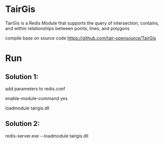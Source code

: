 # TairGis
TairGis is a Redis Module that supports the query of intersection, contains, and within relationships between points, lines, and polygons

compile base on source code https://github.com/tair-opensource/TairGis

# Run

## Solution 1:
  add parameters to redis.conf
  
  enable-module-command yes
  
  loadmodule tairgis.dll
## Solution 2:

  redis-server.exe --loadmodule tairgis.dll
  
